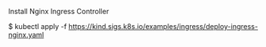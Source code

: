 Install Nginx Ingress Controller

$ kubectl apply -f https://kind.sigs.k8s.io/examples/ingress/deploy-ingress-nginx.yaml

